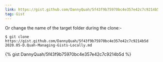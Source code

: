 ```yaml
---
link: https://gist.github.com/DannyQuah/5f43f9b75970bc4e357e42c7c9214b5d
tag: Gist
---
```

Or change the name of the target folder during the clone:-
```
$ git clone https://gist.github.com/DannyQuah/5f43f9b75970bc4e357e42c7c9214b5d 2020.05-D.Quah-Managing-Gists-Locally.md
```
{% gist DannyQuah/5f43f9b75970bc4e357e42c7c9214b5d %}
